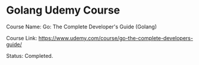 <!-- @format -->

# Golang Udemy Course

Course Name: Go: The Complete Developer's Guide (Golang)

Course Link: https://www.udemy.com/course/go-the-complete-developers-guide/

Status: Completed.
